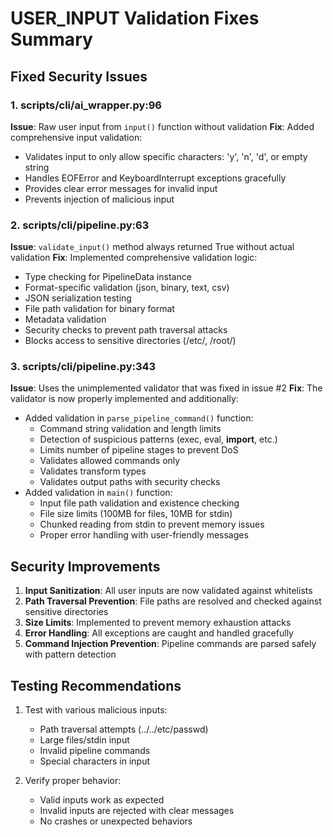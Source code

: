 # USER_INPUT Validation Fixes Summary

## Fixed Security Issues

### 1. scripts/cli/ai_wrapper.py:96
**Issue**: Raw user input from `input()` function without validation
**Fix**: Added comprehensive input validation:
- Validates input to only allow specific characters: 'y', 'n', 'd', or empty string
- Handles EOFError and KeyboardInterrupt exceptions gracefully
- Provides clear error messages for invalid input
- Prevents injection of malicious input

### 2. scripts/cli/pipeline.py:63
**Issue**: `validate_input()` method always returned True without actual validation
**Fix**: Implemented comprehensive validation logic:
- Type checking for PipelineData instance
- Format-specific validation (json, binary, text, csv)
- JSON serialization testing
- File path validation for binary format
- Metadata validation
- Security checks to prevent path traversal attacks
- Blocks access to sensitive directories (/etc/, /root/)

### 3. scripts/cli/pipeline.py:343
**Issue**: Uses the unimplemented validator that was fixed in issue #2
**Fix**: The validator is now properly implemented and additionally:
- Added validation in `parse_pipeline_command()` function:
  - Command string validation and length limits
  - Detection of suspicious patterns (exec, eval, __import__, etc.)
  - Limits number of pipeline stages to prevent DoS
  - Validates allowed commands only
  - Validates transform types
  - Validates output paths with security checks
- Added validation in `main()` function:
  - Input file path validation and existence checking
  - File size limits (100MB for files, 10MB for stdin)
  - Chunked reading from stdin to prevent memory issues
  - Proper error handling with user-friendly messages

## Security Improvements

1. **Input Sanitization**: All user inputs are now validated against whitelists
2. **Path Traversal Prevention**: File paths are resolved and checked against sensitive directories
3. **Size Limits**: Implemented to prevent memory exhaustion attacks
4. **Error Handling**: All exceptions are caught and handled gracefully
5. **Command Injection Prevention**: Pipeline commands are parsed safely with pattern detection

## Testing Recommendations

1. Test with various malicious inputs:
   - Path traversal attempts (../../etc/passwd)
   - Large files/stdin input
   - Invalid pipeline commands
   - Special characters in input

2. Verify proper behavior:
   - Valid inputs work as expected
   - Invalid inputs are rejected with clear messages
   - No crashes or unexpected behaviors